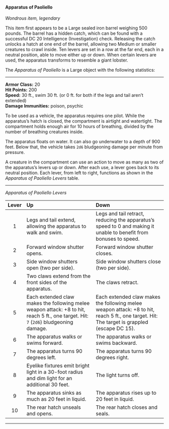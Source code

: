 #### Apparatus of Paoliello
<!-- markdownlint-disable link-image-reference-definitions -->
[_metadata_:item_name]:- "Apparatus of Paoliello"
[_metadata_:item_original_name]:- "Apparatus of the Crab"
[_metadata_:size]:- "Large"
[_metadata_:item_type]:- "Wondrous item"
[_metadata_:item_rarity]:- "legendary"
[_metadata_:item_cursed]:- "false"
[_metadata_:requires_attunement]:- "false"
[_metadata_:required_check_type]:- "Intelligence (Investigation)"
[_metadata_:required_check_dc]:- "20"
[_metadata_:has_stat_block]:- "true"
<!-- markdownlint-disable-next-line no-emphasis-as-heading -->
_Wondrous item, legendary_

This item first appears to be a Large sealed iron barrel weighing 500 pounds.
The barrel has a hidden catch, which can be found with a successful DC 20 Intelligence (Investigation) check.
Releasing the catch unlocks a hatch at one end of the barrel, allowing two Medium or smaller creatures to crawl inside.
Ten levers are set in a row at the far end, each in a neutral position, able to move either up or down.
When certain levers are used, the apparatus transforms to resemble a giant lobster.

The _Apparatus of Paoliello_ is a Large object with the following statistics:

___

**Armor Class:** 20 \
**Hit Points:** 200 \
**Speed:** 30 ft., swim 30 ft. (or 0 ft. for both if the legs and tail aren’t extended) \
**Damage Immunities:** poison, psychic

To be used as a vehicle, the apparatus requires one pilot.
While the apparatus’s hatch is closed, the compartment is airtight and watertight.
The compartment holds enough air for 10 hours of breathing, divided by the number of breathing creatures inside.

The apparatus floats on water.
It can also go underwater to a depth of 900 feet.
Below that, the vehicle takes `2d6` bludgeoning damage per minute from pressure.

A creature in the compartment can use an action to move as many as two of the apparatus’s levers up or down.
After each use, a lever goes back to its neutral position.
Each lever, from left to right, functions as shown in the _Apparatus of Paoliello Levers_ table.

___
<!-- markdownlint-disable-next-line no-emphasis-as-heading -->
_Apparatus of Paoliello Levers_

| Lever | Up                                                                                                                                   | Down                                                                                                                                        |
|:-----:|:-------------------------------------------------------------------------------------------------------------------------------------|:--------------------------------------------------------------------------------------------------------------------------------------------|
|   1   | Legs and tail extend, allowing the apparatus to walk and swim.                                                                       | Legs and tail retract, reducing the apparatus’s speed to 0 and making it unable to benefit from bonuses to speed.                           |
|   2   | Forward window shutter opens.                                                                                                        | Forward window shutter closes.                                                                                                              |
|   3   | Side window shutters open (two per side).                                                                                            | Side window shutters close (two per side).                                                                                                  |
|   4   | Two claws extend from the front sides of the apparatus.                                                                              | The claws retract.                                                                                                                          |
|   5   | Each extended claw makes the following melee weapon attack: +8 to hit, reach 5 ft., one target. Hit: `7` (`2d6`) bludgeoning damage. | Each extended claw makes the following melee weapon attack: +8 to hit, reach 5 ft., one target. Hit: The target is grappled (escape DC 15). |
|   6   | The apparatus walks or swims forward.                                                                                                | The apparatus walks or swims backward.                                                                                                      |
|   7   | The apparatus turns 90 degrees left.                                                                                                 | The apparatus turns 90 degrees right.                                                                                                       |
|   8   | Eyelike fixtures emit bright light in a 30-foot radius and dim light for an additional 30 feet.                                      | The light turns off.                                                                                                                        |
|   9   | The apparatus sinks as much as 20 feet in liquid.                                                                                    | The apparatus rises up to 20 feet in liquid.                                                                                                |
|  10   | The rear hatch unseals and opens.                                                                                                    | The rear hatch closes and seals.                                                                                                            |

___
